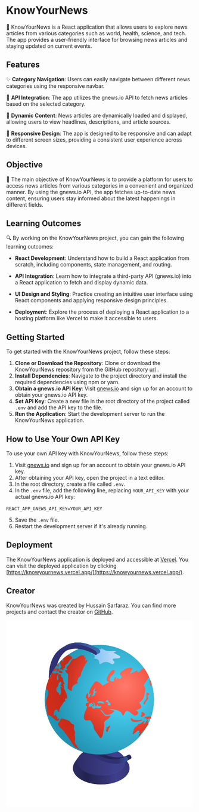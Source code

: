 # KnowYourNews

📰 KnowYourNews is a React application that allows users to explore news articles from various categories such as world, health, science, and tech. The app provides a user-friendly interface for browsing news articles and staying updated on current events. 

## Features

✨ **Category Navigation**: Users can easily navigate between different news categories using the responsive navbar.

🚀 **API Integration**: The app utilizes the gnews.io API to fetch news articles based on the selected category.

📝 **Dynamic Content**: News articles are dynamically loaded and displayed, allowing users to view headlines, descriptions, and article sources.

📱 **Responsive Design**: The app is designed to be responsive and can adapt to different screen sizes, providing a consistent user experience across devices.

## Objective

🎯 The main objective of KnowYourNews is to provide a platform for users to access news articles from various categories in a convenient and organized manner. By using the gnews.io API, the app fetches up-to-date news content, ensuring users stay informed about the latest happenings in different fields. 

## Learning Outcomes

🔍 By working on the KnowYourNews project, you can gain the following learning outcomes:

- **React Development**: Understand how to build a React application from scratch, including components, state management, and routing.
  
- **API Integration**: Learn how to integrate a third-party API (gnews.io) into a React application to fetch and display dynamic data.
- **UI Design and Styling**: Practice creating an intuitive user interface using React components and applying responsive design principles.
- **Deployment**: Explore the process of deploying a React application to a hosting platform like Vercel to make it accessible to users.

## Getting Started

To get started with the KnowYourNews project, follow these steps:

1. **Clone or Download the Repository**: Clone or download the KnowYourNews repository from the GitHub repository   [url](https://github.com/pvm-77/knowyournews) .
2. **Install Dependencies**: Navigate to the project directory and install the required dependencies using npm or yarn.
3. **Obtain a gnews.io API Key**: Visit [gnews.io](https://gnews.io/) and sign up for an account to obtain your gnews.io API key.
4. **Set API Key**: Create a new file in the root directory of the project called `.env` and add the API key to the file.
5. **Run the Application**: Start the development server to run the KnowYourNews application.

## How to Use Your Own API Key

To use your own API key with KnowYourNews, follow these steps:

1. Visit [gnews.io](https://gnews.io/) and sign up for an account to obtain your gnews.io API key.
2. After obtaining your API key, open the project in a text editor.
3. In the root directory, create a file called `.env`.
4. In the `.env` file, add the following line, replacing `YOUR_API_KEY` with your actual gnews.io API key:
   
`REACT_APP_GNEWS_API_KEY=YOUR_API_KEY`

5. Save the `.env` file.
6. Restart the development server if it's already running.

## Deployment

The KnowYourNews application is deployed and accessible at [Vercel](https://www.vercel.com/). You can visit the deployed application by clicking [https://knowyournews.vercel.app/](https://knowyournews.vercel.app/).


## Creator

KnowYourNews was created by Hussain Sarfaraz. You can find more projects and contact the creator on [GitHub](https://github.com/pvm-77). 

![KnowYourNews Logo](/src/assets/navLogo/earth2.png)

